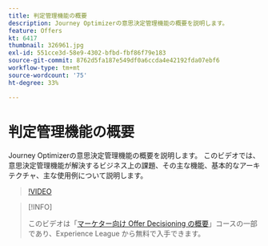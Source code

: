 ```yaml
---
title: 判定管理機能の概要
description: Journey Optimizerの意思決定管理機能の概要を説明します。
feature: Offers
kt: 6417
thumbnail: 326961.jpg
exl-id: 551cce3d-58e9-4302-bfbd-fbf86f79e183
source-git-commit: 8762d5fa187e549df0a6ccda4e42192fda07ebf6
workflow-type: tm+mt
source-wordcount: '75'
ht-degree: 33%

---
```


# 判定管理機能の概要

Journey Optimizerの意思決定管理機能の概要を説明します。 このビデオでは、意思決定管理機能が解決するビジネス上の課題、その主な機能、基本的なアーキテクチャ、主な使用例について説明します。


>[!VIDEO](https://video.tv.adobe.com/v/326961?quality=12&learn=on)

>[!INFO]
>
> このビデオは「[マーケター向け Offer Decisioning の概要](https://experienceleague.adobe.com/?recommended=ExperiencePlatform-U-1-2020.1.offerdecisioning?lang=ja)」コースの一部であり、Experience League から無料で入手できます。
